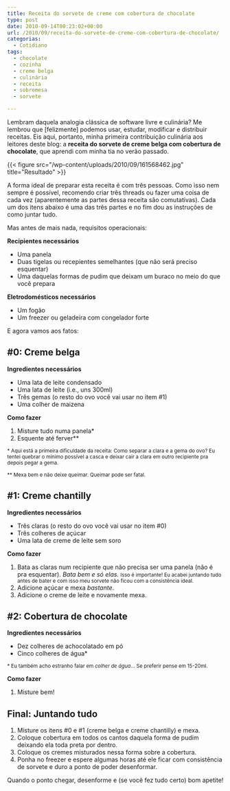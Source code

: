 ```yaml
---
title: Receita do sorvete de creme com cobertura de chocolate
type: post
date: 2010-09-14T00:23:02+00:00
url: /2010/09/receita-do-sorvete-de-creme-com-cobertura-de-chocolate/
categorias:
  - Cotidiano
tags:
  - chocolate
  - cozinha
  - creme belga
  - culinária
  - receita
  - sobremesa
  - sorvete

---
```

Lembram daquela analogia clássica de software livre e culinária? Me lembrou que [felizmente] podemos usar, estudar, modificar e distribuir receitas. Eis aqui, portanto, minha primeira contribuição culinária aos leitores deste blog: a **receita do sorvete de creme belga com cobertura de chocolate**, que aprendi com minha tia no verão passado.

{{< figure src="/wp-content/uploads/2010/09/161568462.jpg" title="Resultado" >}}

A forma ideal de preparar esta receita é com três pessoas. Como isso nem sempre é possível, recomendo criar três threads ou fazer uma coisa de cada vez (aparentemente as partes dessa receita são comutativas). Cada um dos itens abaixo é uma das três partes e no fim dou as instruções de como juntar tudo.

Mas antes de mais nada, requisitos operacionais:

**Recipientes necessários**

  * Uma panela
  * Duas tigelas ou recepientes semelhantes (que não será preciso esquentar)
  * Uma daquelas formas de pudim que deixam um buraco no meio do que você prepara

**Eletrodomésticos necessários**

  * Um fogão
  * Um freezer ou geladeira com congelador forte

E agora vamos aos fatos:

## #0: Creme belga

**Ingredientes necessários**

  * Uma lata de leite condensado
  * Uma lata de leite (i.e., uns 300ml)
  * Três gemas (o resto do ovo você vai usar no item #1)
  * Uma colher de maizena

**Como fazer**

  1. Misture tudo numa panela*
  2. Esquente até ferver**

<small>* Aqui está a primeira dificuldade da receita: Como separar a clara e a gema do ovo? Eu tentei quebrar o mínimo possível a casca e deixar cair a clara em outro recipiente pra depois pegar a gema.</small>

<small>** Mexa bem e não deixe queimar. Queimar pode ser fatal.</small>

## #1: Creme chantilly

**Ingredientes necessários**

  * Três claras (o resto do ovo você vai usar no item #0)
  * Três colheres de açúcar
  * Uma lata de creme de leite sem soro

**Como fazer**

  1. Bata as claras num recipiente que não precisa ser uma panela (não é pra esquentar). _Bata bem e só elas._ <small>Isso é importante! Eu acabei juntando tudo antes de bater e com isso meu sorvete não ficou com a consistência ideal.</small>
  2. Adicione açúcar e mexa _bastante_.
  3. Adicione o creme de leite e novamente mexa.

## #2: Cobertura de chocolate

**Ingredientes necessários**

  * Dez colheres de achocolatado em pó
  * Cinco colheres de água*

<small>* Eu também acho estranho falar em <em>colher de água</em>… Se preferir pense em 15-20ml.</small>

**Como fazer**

  1. Misture bem!

## Final: Juntando tudo

  1. Misture os itens #0 e #1 (creme belga e creme chantilly) e mexa.
  2. Coloque cobertura em todos os cantos daquela forma de pudim deixando ela toda preta por dentro.
  3. Coloque os cremes misturados nessa forma sobre a cobertura.
  4. Ponha no freezer e espere algumas horas até ele ficar com consistência de sorvete e duro a ponto de poder desenformar.

Quando o ponto chegar, desenforme e (se você fez tudo certo) bom apetite!

